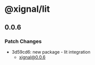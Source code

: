 # @xignal/lit

## 0.0.6

### Patch Changes

- 3d59cd6: new package - lit integration
  - xignal@0.0.6
